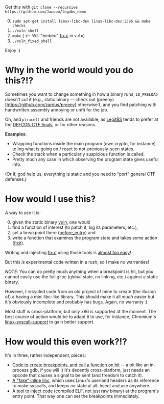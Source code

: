 Get this with `git clone --recursive https://github.com/Jacopo/legdbs_demo`

0. `sudo apt-get install linux-libc-dev linux-libc-dev:i386 && make checks`
1. `./vuln shell`
2. `make`  ( <-- Will "embed" [fix.c](https://github.com/Jacopo/legdbs_demo/blob/master/fix.c) in `vuln`)
3. `./vuln_fixed shell`

Enjoy :)


Why in the world would you do this?!?
=====================================

Sometimes you want to change something in how a binary runs, `LD_PRELOAD` doesn't cut it (e.g., static binary -- check out (preeny)[https://github.com/zardus/preeny] otherwise!), and you find patching with handwritten assembly annoying or unfit for the job.

Oh, and `ptrace()` and friends are not available, as [LegitBS](https://legitbs.net/) tends to prefer at the [DEFCON CTF finals](https://www.defcon.org/html/links/dc-ctf.html), or for other reasons.

**Examples**:

* Wrapping functions inside the main program (own crypto, for instance) to log what is going on / react to not-previously-seen states.
* Check the stack when a particularly suspicious function is called.
* Pretty much any case in which observing the program state gives useful info.

(Or if, god help us, everything is static and you need to "port" general CTF defenses.)


How would I use this?
=====================

A way to use it is:

0. given the static binary [vuln](https://github.com/Jacopo/legdbs_demo/blob/master/vuln), one would
1. find a function of interest (to patch it, log its parameters, etc.),
2. set a breakpoint there ([before_entry](https://github.com/Jacopo/legdbs_demo/blob/master/fix.c#L35)) and
3. write a function that examines the program state and takes some action ([fixit](https://github.com/Jacopo/legdbs_demo/blob/master/fix.c#L7)).

Writing and injecting [fix.c](https://github.com/Jacopo/legdbs_demo/blob/master/fix.c) using those tools is [almost too easy](https://github.com/Jacopo/legdbs_demo/blob/master/Makefile)!

But this _is_ experimental code written in a rush, so I make no warranties!

_NOTE_: You can do pretty much anything when a breakpoint is hit, but you cannot easily use the full glibc (global state, no linking, etc.) against a static binary.

However, I recycled code from an old project of mine to create (the illusion of) a having a mini libc-like library. This should make it all _much_ easier but it's obviously incomplete and probably has bugs. Again, no warranty :)

Most stuff is cross-platform, but only x86 is supported at the moment. The best course of action would be to adapt it to use, for instance, Chromium's [linux-syscall-support](https://chromium.googlesource.com/linux-syscall-support) to gain better support.


How would this even work?!?
===========================

It's in three, rather independent, pieces:

- [Code to create breakpoints, and call a function on hit](https://github.com/Jacopo/legdbs) -- a bit like an in-process gdb, if you will :)  It's decently cross-platform, just needs an opcode that causes a signal to be sent (and freedom to catch it).
- [A "fake" inline libc](https://github.com/Jacopo/inline-notlibc), which uses Linux's userland headers as its reference to make syscalls, and keeps no state at all. Inject and use anywhere.
- [A tool to inject code](https://github.com/Jacopo/elf_add_code) (compiled ELF, not just raw binary) at the program's entry point. That way one can set the breakpoints immediately.
